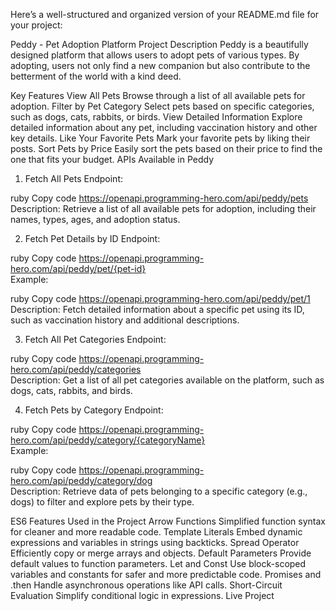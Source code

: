 
Here’s a well-structured and organized version of your README.md file for your project:

Peddy - Pet Adoption Platform
Project Description
Peddy is a beautifully designed platform that allows users to adopt pets of various types. By adopting, users not only find a new companion but also contribute to the betterment of the world with a kind deed.

Key Features
View All Pets
Browse through a list of all available pets for adoption.
Filter by Pet Category
Select pets based on specific categories, such as dogs, cats, rabbits, or birds.
View Detailed Information
Explore detailed information about any pet, including vaccination history and other key details.
Like Your Favorite Pets
Mark your favorite pets by liking their posts.
Sort Pets by Price
Easily sort the pets based on their price to find the one that fits your budget.
APIs Available in Peddy
1. Fetch All Pets
Endpoint:

ruby
Copy code
https://openapi.programming-hero.com/api/peddy/pets  
Description:
Retrieve a list of all available pets for adoption, including their names, types, ages, and adoption status.

2. Fetch Pet Details by ID
Endpoint:

ruby
Copy code
https://openapi.programming-hero.com/api/peddy/pet/{pet-id}  
Example:

ruby
Copy code
https://openapi.programming-hero.com/api/peddy/pet/1  
Description:
Fetch detailed information about a specific pet using its ID, such as vaccination history and additional descriptions.

3. Fetch All Pet Categories
Endpoint:

ruby
Copy code
https://openapi.programming-hero.com/api/peddy/categories  
Description:
Get a list of all pet categories available on the platform, such as dogs, cats, rabbits, and birds.

4. Fetch Pets by Category
Endpoint:

ruby
Copy code
https://openapi.programming-hero.com/api/peddy/category/{categoryName}  
Example:

ruby
Copy code
https://openapi.programming-hero.com/api/peddy/category/dog  
Description:
Retrieve data of pets belonging to a specific category (e.g., dogs) to filter and explore pets by their type.

ES6 Features Used in the Project
Arrow Functions
Simplified function syntax for cleaner and more readable code.
Template Literals
Embed dynamic expressions and variables in strings using backticks.
Spread Operator
Efficiently copy or merge arrays and objects.
Default Parameters
Provide default values to function parameters.
Let and Const
Use block-scoped variables and constants for safer and more predictable code.
Promises and .then
Handle asynchronous operations like API calls.
Short-Circuit Evaluation
Simplify conditional logic in expressions.
Live Project